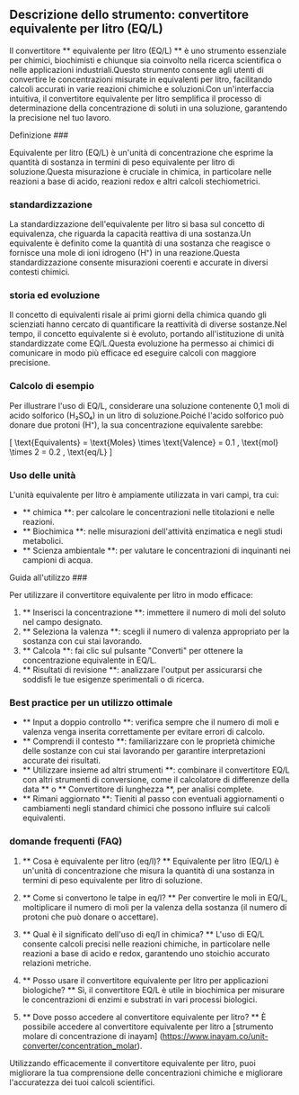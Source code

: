 ## Descrizione dello strumento: convertitore equivalente per litro (EQ/L)

Il convertitore ** equivalente per litro (EQ/L) ** è uno strumento essenziale per chimici, biochimisti e chiunque sia coinvolto nella ricerca scientifica o nelle applicazioni industriali.Questo strumento consente agli utenti di convertire le concentrazioni misurate in equivalenti per litro, facilitando calcoli accurati in varie reazioni chimiche e soluzioni.Con un'interfaccia intuitiva, il convertitore equivalente per litro semplifica il processo di determinazione della concentrazione di soluti in una soluzione, garantendo la precisione nel tuo lavoro.

Definizione ###

Equivalente per litro (EQ/L) è un'unità di concentrazione che esprime la quantità di sostanza in termini di peso equivalente per litro di soluzione.Questa misurazione è cruciale in chimica, in particolare nelle reazioni a base di acido, reazioni redox e altri calcoli stechiometrici.

### standardizzazione

La standardizzazione dell'equivalente per litro si basa sul concetto di equivalenza, che riguarda la capacità reattiva di una sostanza.Un equivalente è definito come la quantità di una sostanza che reagisce o fornisce una mole di ioni idrogeno (H⁺) in una reazione.Questa standardizzazione consente misurazioni coerenti e accurate in diversi contesti chimici.

### storia ed evoluzione

Il concetto di equivalenti risale ai primi giorni della chimica quando gli scienziati hanno cercato di quantificare la reattività di diverse sostanze.Nel tempo, il concetto equivalente si è evoluto, portando all'istituzione di unità standardizzate come EQ/L.Questa evoluzione ha permesso ai chimici di comunicare in modo più efficace ed eseguire calcoli con maggiore precisione.

### Calcolo di esempio

Per illustrare l'uso di EQ/L, considerare una soluzione contenente 0,1 moli di acido solforico (H₂SO₄) in un litro di soluzione.Poiché l'acido solforico può donare due protoni (H⁺), la sua concentrazione equivalente sarebbe:

\[ \text{Equivalents} = \text{Moles} \times \text{Valence} = 0.1 \, \text{mol} \times 2 = 0.2 \, \text{eq/L} \]

### Uso delle unità

L'unità equivalente per litro è ampiamente utilizzata in vari campi, tra cui:

- ** chimica **: per calcolare le concentrazioni nelle titolazioni e nelle reazioni.
- ** Biochimica **: nelle misurazioni dell'attività enzimatica e negli studi metabolici.
- ** Scienza ambientale **: per valutare le concentrazioni di inquinanti nei campioni di acqua.

Guida all'utilizzo ###

Per utilizzare il convertitore equivalente per litro in modo efficace:

1. ** Inserisci la concentrazione **: immettere il numero di moli del soluto nel campo designato.
2. ** Seleziona la valenza **: scegli il numero di valenza appropriato per la sostanza con cui stai lavorando.
3. ** Calcola **: fai clic sul pulsante "Converti" per ottenere la concentrazione equivalente in EQ/L.
4. ** Risultati di revisione **: analizzare l'output per assicurarsi che soddisfi le tue esigenze sperimentali o di ricerca.

### Best practice per un utilizzo ottimale

- ** Input a doppio controllo **: verifica sempre che il numero di moli e valenza venga inserita correttamente per evitare errori di calcolo.
- ** Comprendi il contesto **: familiarizzare con le proprietà chimiche delle sostanze con cui stai lavorando per garantire interpretazioni accurate dei risultati.
- ** Utilizzare insieme ad altri strumenti **: combinare il convertitore EQ/L con altri strumenti di conversione, come il calcolatore di differenze della data ** o ** Convertitore di lunghezza **, per analisi complete.
- ** Rimani aggiornato **: Tieniti al passo con eventuali aggiornamenti o cambiamenti negli standard chimici che possono influire sui calcoli equivalenti.

### domande frequenti (FAQ)

1. ** Cosa è equivalente per litro (eq/l)? **
Equivalente per litro (EQ/L) è un'unità di concentrazione che misura la quantità di una sostanza in termini di peso equivalente per litro di soluzione.

2. ** Come si convertono le talpe in eq/l? **
Per convertire le moli in EQ/L, moltiplicare il numero di moli per la valenza della sostanza (il numero di protoni che può donare o accettare).

3. ** Qual è il significato dell'uso di eq/l in chimica? **
L'uso di EQ/L consente calcoli precisi nelle reazioni chimiche, in particolare nelle reazioni a base di acido e redox, garantendo uno stoichio accurato relazioni metriche.

4. ** Posso usare il convertitore equivalente per litro per applicazioni biologiche? **
Sì, il convertitore EQ/L è utile in biochimica per misurare le concentrazioni di enzimi e substrati in vari processi biologici.

5. ** Dove posso accedere al convertitore equivalente per litro? **
È possibile accedere al convertitore equivalente per litro a [strumento molare di concentrazione di inayam] (https://www.inayam.co/unit-converter/concentration_molar).

Utilizzando efficacemente il convertitore equivalente per litro, puoi migliorare la tua comprensione delle concentrazioni chimiche e migliorare l'accuratezza dei tuoi calcoli scientifici.